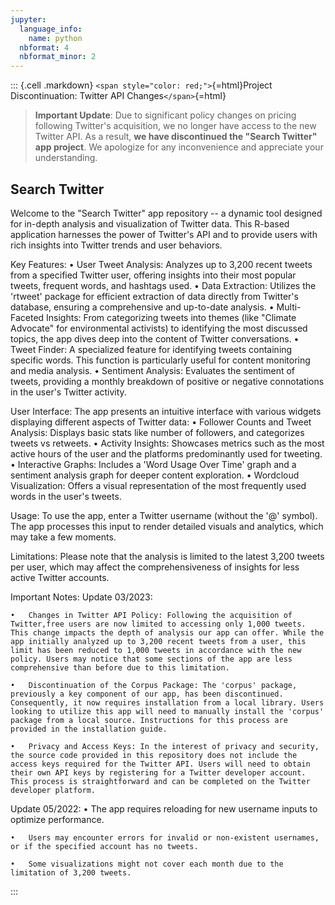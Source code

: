```yaml
---
jupyter:
  language_info:
    name: python
  nbformat: 4
  nbformat_minor: 2
---
```


::: {.cell .markdown}
`<span style="color: red;">`{=html}Project Discontinuation: Twitter API
Changes`</span>`{=html}

> **Important Update**: Due to significant policy changes on pricing
> following Twitter\'s acquisition, we no longer have access to the new
> Twitter API. As a result, **we have discontinued the \"Search
> Twitter\" app project**. We apologize for any inconvenience and
> appreciate your understanding.

## Search Twitter

Welcome to the \"Search Twitter\" app repository -- a dynamic tool
designed for in-depth analysis and visualization of Twitter data. This
R-based application harnesses the power of Twitter\'s API and to provide
users with rich insights into Twitter trends and user behaviors.

Key Features: • User Tweet Analysis: Analyzes up to 3,200 recent tweets
from a specified Twitter user, offering insights into their most popular
tweets, frequent words, and hashtags used. • Data Extraction: Utilizes
the \'rtweet\' package for efficient extraction of data directly from
Twitter\'s database, ensuring a comprehensive and up-to-date analysis. •
Multi-Faceted Insights: From categorizing tweets into themes (like
\"Climate Advocate\" for environmental activists) to identifying the
most discussed topics, the app dives deep into the content of Twitter
conversations. • Tweet Finder: A specialized feature for identifying
tweets containing specific words. This function is particularly useful
for content monitoring and media analysis. • Sentiment Analysis:
Evaluates the sentiment of tweets, providing a monthly breakdown of
positive or negative connotations in the user\'s Twitter activity.

User Interface: The app presents an intuitive interface with various
widgets displaying different aspects of Twitter data: • Follower Counts
and Tweet Analysis: Displays basic stats like number of followers, and
categorizes tweets vs retweets. • Activity Insights: Showcases metrics
such as the most active hours of the user and the platforms
predominantly used for tweeting. • Interactive Graphs: Includes a \'Word
Usage Over Time\' graph and a sentiment analysis graph for deeper
content exploration. • Wordcloud Visualization: Offers a visual
representation of the most frequently used words in the user\'s tweets.

Usage: To use the app, enter a Twitter username (without the \'@\'
symbol). The app processes this input to render detailed visuals and
analytics, which may take a few moments.

Limitations: Please note that the analysis is limited to the latest
3,200 tweets per user, which may affect the comprehensiveness of
insights for less active Twitter accounts.

Important Notes: Update 03/2023:

    •	Changes in Twitter API Policy: Following the acquisition of Twitter,free users are now limited to accessing only 1,000 tweets. This change impacts the depth of analysis our app can offer. While the app initially analyzed up to 3,200 recent tweets from a user, this limit has been reduced to 1,000 tweets in accordance with the new policy. Users may notice that some sections of the app are less comprehensive than before due to this limitation.

    •	Discontinuation of the Corpus Package: The 'corpus' package, previously a key component of our app, has been discontinued. Consequently, it now requires installation from a local library. Users looking to utilize this app will need to manually install the 'corpus' package from a local source. Instructions for this process are provided in the installation guide.

    •	Privacy and Access Keys: In the interest of privacy and security, the source code provided in this repository does not include the access keys required for the Twitter API. Users will need to obtain their own API keys by registering for a Twitter developer account. This process is straightforward and can be completed on the Twitter developer platform.

Update 05/2022: • The app requires reloading for new username inputs to
optimize performance.

    •	Users may encounter errors for invalid or non-existent usernames, or if the specified account has no tweets.

    •	Some visualizations might not cover each month due to the limitation of 3,200 tweets.
:::
